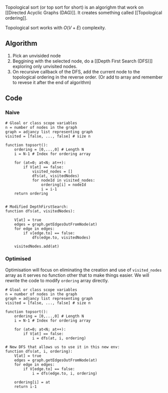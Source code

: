 Topological sort (or top sort for short) is an algorighm that work on [[Directed Acyclic Graphs (DAG)]]. It creates something called [[Topological ordering]].

Topological sort works with $O(V+E)$ complexity.

## Algorithm
1. Pick an unvisided node
2. Beggining with the selected node, do a [[Depth First Search (DFS)]] exploring only unvisited nodes.
3. On recursive callback of the DFS, add the current node to the topological ordering in the reverse order. (Or add to array and remember to revese it after the end of algorithm)

## Code
### Naive
```pseudo
# Gloal or class scope variables
n = number of nodes in the graph
graph = adjancy list representing graph
visited = [false, ..., false] # size n

function topsort():
	ordering = [0,...,0] # Length N
	i = N-1 # Index for ordering array

	for (at=0; at<N; at++):
		if V[at] == false:
			visited_nodes = []
			dfs(at, visitedNodes)
			for nodeId in visited_nodes:
				ordering[i] = nodeId
				i = i-1
	return ordering


# Modified DepthFirstSearch:
function dfs(at, visitedNodes):

	V[at] = true
	edges = graph.getEdgesOutFromNode(at)
	for edge in edges:
		if v[edge.to] == false:
			dfs(edge.to, visitedNodes)
	
	visitedNodes.add(at)
```

### Optimised
Optimisation will focus on eliminating the creation and use of `visited_nodes` array as it serves no function other that to make things easier. We will rewrite the code to modify `ordering` array directly.

```pseudo
# Gloal or class scope variables
n = number of nodes in the graph
graph = adjancy list representing graph
visited = [false, ..., false] # size n

function topsort():
	ordering = [0,...,0] # Length N
	i = N-1 # Index for ordering array

	for (at=0; at<N; at++):
		if V[at] == false:
			i = dfs(at, i, ordering)

# New DFS that allows us to use it in this new env:
function dfs(at, i, ordering):
	V[at] = true
	edges = graph.getEdgesOutFromNode(at)
	for edge in edges:
		if V[edge.to] == false:
			i = dfs(edge.to, i, ordering)

	ordering[i] = at
	return i-1
```
